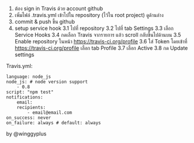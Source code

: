 1. ต้อง sign in Travis ด้วย account github
2. เพิ่มไฟล์ .travis.yml เข้าไปใน repository (ไว้ใน root project) ดูด้านล่าง
3. commit & push ขึ้น github
4. setup service hook
	3.1 ไปที่ repository
	3.2 ไปที่ tab Settings
	3.3 เลือก Service Hooks
	3.4 กดเลือก Travis จากรายการ แล้ว scroll กลับขึ้นไปด้านบน
	3.5 Enable repository ในหน้า https://travis-ci.org/profile
	3.6 ใส่ Token โดยเข้าที่ https://travis-ci.org/profile เลือก tab Profile
	3.7 เลือก Active
	3.8 กด Update settings

Travis.yml:

    language: node_js
    node_js: # node version support
        - 0.8
    script: "npm test"
    notifications:
        email:
        recipients:
            - email@email.com
    on_success: never 
    on_failure: always # default: always

by @winggyplus
